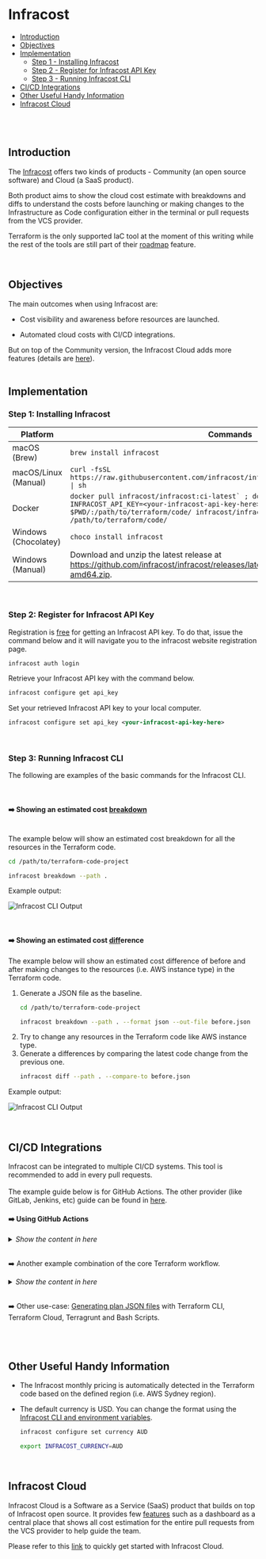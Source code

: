 # Infracost

- [Introduction](#introduction)
- [Objectives](#objectives)
- [Implementation](#implementation)
    - [Step 1 - Installing Infracost](#step-1-installing-infracost)
    - [Step 2 - Register for Infracost API Key](#step-2-register-for-infracost-api-key)
    - [Step 3 - Running Infracost CLI](#step-3-running-infracost-cli)
- [CI/CD Integrations](#cicd-integrations)
- [Other Useful Handy Information](#other-useful-handy-information)
- [Infracost Cloud](#infracost-cloud)

<br><br>

## Introduction
The [Infracost](https://www.infracost.io) offers two kinds of products - Community (an open source software) and Cloud (a SaaS product). 

Both product aims to show the cloud cost estimate with breakdowns and diffs to understand the costs before launching or making changes to the Infrastructure as Code configuration either in the terminal or pull requests from the VCS provider.
<br>

Terraform is the only supported IaC tool at the moment of this writing while the rest of the tools are still part of their [roadmap](https://github.com/infracost/infracost/projects/2) feature.

<br>

## Objectives
The main outcomes when using Infracost are:

- Cost visibility and awareness before resources are launched.

- Automated cloud costs with CI/CD integrations.

But on top of the Community version, the Infracost Cloud adds more features (details are [here](https://www.infracost.io/pricing)).
<br>
<br>

## Implementation


### Step 1: Installing Infracost

| **Platform**         | Commands                                                                                                                                                                                                                                        |
|----------------------|-------------------------------------------------------------------------------------------------------------------------------------------------------------------------------------------------------------------------------------------------|
| macOS (Brew)         | ```brew install infracost```                                                                                                                                                                                                               |
| macOS/Linux (Manual) | ```curl -fsSL https://raw.githubusercontent.com/infracost/infracost/master/scripts/install.sh \| sh```                                                                                                                                     |
| Docker               | ```docker pull infracost/infracost:ci-latest` ; docker run --rm -e INFRACOST_API_KEY=<your-infracost-api-key-here> -v $PWD/:/path/to/terraform/code/ infracost/infracost:ci-latest breakdown --path /path/to/terraform/code/ ``` |
| Windows (Chocolatey) | ```choco install infracost ```                                                                                                                                                                                                             |
| Windows (Manual)     | Download and unzip the latest release at https://github.com/infracost/infracost/releases/latest/download/infracost-windows-amd64.zip.                                                                                                           |


<br>

### Step 2: Register for Infracost API Key
Registration is <u>free</u> for getting an Infracost API key. To do that, issue the command below and it will navigate you to the infracost website registration page.

```bash
infracost auth login
```

Retrieve your Infracost API key with the command below.

```bash
infracost configure get api_key
```

Set your retrieved Infracost API key to your local computer.

```xml
infracost configure set api_key <your-infracost-api-key-here>
```

<br>

### Step 3: Running Infracost CLI
The following are examples of the basic commands for the Infracost CLI.<br>

<br>

#### ➡️ Showing an estimated cost <u>breakdown</u>

<br>
The example below will show an estimated cost breakdown for all the resources in the Terraform code.

```bash
cd /path/to/terraform-code-project

infracost breakdown --path .
```

Example output:

![Infracost CLI Output](images/infracost-cli1.png)


<br>

#### ➡️ Showing an estimated cost <u>diff</u>erence

The example below will show an estimated cost difference of before and after making changes to the resources (i.e. AWS instance type) in the Terraform code.

1. Generate a JSON file as the baseline.
    ```bash
    cd /path/to/terraform-code-project

    infracost breakdown --path . --format json --out-file before.json
    ```
2. Try to change any resources in the Terraform code like AWS instance type.
3.  Generate a differences by comparing the latest code change from the previous one.
    ```bash
    infracost diff --path . --compare-to before.json
    ```

Example output:

  ![Infracost CLI Output](images/infracost-cli2.png)


<br>

## CI/CD Integrations
Infracost can be integrated to multiple CI/CD systems. This tool is recommended to add in every pull requests.
<br><br>The example guide below is for GitHub Actions. The other provider (like GitLab, Jenkins, etc) guide can be found in [here](https://www.infracost.io/docs/integrations/cicd/).


#### ➡️ Using GitHub Actions

<details><summary>
<i>Show the content in here</i>
</summary>
<br>

Please visit the [Infracost GitHub Actions](https://github.com/infracost/actions) guide to explore other options and details.
<br>

1. [Create a Github repository secrets](https://docs.github.com/en/actions/security-guides/encrypted-secrets#creating-encrypted-secrets-for-a-repository) with the following details.
    - Name   = `INFRACOST_API_KEY`
    - Secret = `<Your Infracost API key>` 
  
  <br>

  ![Github Secrets](images/github.secrets.png)


2. Create a file `.github/workflows/infracost.yml` with the contents below.
  ```yaml
  name: Infracost
  on: [pull_request]

  jobs:
    terraform-project:
      name: Terraform project
      runs-on: ubuntu-latest
      permissions:
        contents: read
        pull-requests: write

      env:
        # The location of the Terraform code
        TF_ROOT: ./

      steps:
        - name: Setup Infracost
          uses: infracost/actions/setup@v2
          with:
            api-key: ${{ secrets.INFRACOST_API_KEY }}

        # Checkout the base branch of the pull request (e.g. main/master).
        - name: Checkout base branch
          uses: actions/checkout@v3
          with:
            ref: '${{ github.event.pull_request.base.ref }}'

        # Generate Infracost JSON file as the baseline.
        - name: Generate Infracost cost estimate baseline
          run: |
            infracost breakdown --path=${TF_ROOT} \
                                --format=json \
                                --out-file=/tmp/infracost-base.json

        # Checkout the current PR branch so we can create a diff.
        - name: Checkout PR branch
          uses: actions/checkout@v3

        # Generate an Infracost diff and save it to a JSON file.
        - name: Generate Infracost diff
          run: |
            infracost diff --path=${TF_ROOT} \
                            --format=json \
                            --compare-to=/tmp/infracost-base.json \
                            --out-file=/tmp/infracost.json

        # Posts a comment to the PR using the 'update' behavior.
        # See https://www.infracost.io/docs/features/cli_commands/#comment-on-pull-requests for other options.
        - name: Post Infracost comment
          run: |
              infracost comment github --path=/tmp/infracost.json \
                                      --repo=$GITHUB_REPOSITORY \
                                      --github-token=${{github.token}} \
                                      --pull-request=${{github.event.pull_request.number}} \
                                      --behavior=update
  ```
3. Now, you can try to create a pull request to your GitHub repository and the workflow will be running automatically. 
  <br>A comment will be posted to the PR comment thread displaying an estimated cost outcome.
  <br><br>Below is an example of the Infracost output.

  ![Github Comment](images/github.comment.png)
</details>

  <br>

  ➡️ Another example combination of the core Terraform workflow.
<details><summary>
<i>Show the content in here</i>
</summary>

  ```yml
  name: terraform-infracost
  on: [pull_request]

  jobs:
    infracost:
      runs-on: ubuntu-latest
      env:
        working-directory: ./
        AWS_ACCESS_KEY_ID:  ${{ secrets.AWS_ACCESS_KEY_ID }}
        AWS_SECRET_ACCESS_KEY:  ${{ secrets.AWS_SECRET_ACCESS_KEY }}  
        AWS_SESSION_TOKEN:  ${{ secrets.AWS_SESSION_TOKEN }}

      name: Run Infracost
      steps:
        - name: Check out repository
          uses: actions/checkout@v2
          
        - name: Install terraform
          uses: hashicorp/setup-terraform@v1
          with:
            terraform_wrapper: false # This is recommended so the `terraform show` command outputs valid JSON

        - name: Terraform init
          run: terraform init
          working-directory: ${{ env.working-directory }}

        - name: Terraform plan
          run: terraform plan -out tfplan.binary
          working-directory: ${{ env.working-directory }}

        - name: Terraform show
          run: terraform show -json tfplan.binary > plan.json
          working-directory: ${{ env.working-directory }}

        - name: Setup Infracost
          uses: infracost/actions/setup@v1
          with:
            api-key: ${{ secrets.INFRACOST_API_KEY }}

        - name: Set AUD Currency and Generate Infracost JSON
          run: |
            infracost configure set currency AUD
            infracost breakdown --path plan.json --format json --out-file /tmp/infracost.json
          working-directory: ${{ env.working-directory }}
          
        - name: Post Infracost comment
          uses: infracost/actions/comment@v1
          with:
            path: /tmp/infracost.json
            # Choose the commenting behavior, 'update' is a good default:
            behavior: update # Create a single comment and update it. The "quietest" 
  ```
  </details>
  <br>

  ➡️ Other use-case: [Generating plan JSON files](https://www.infracost.io/docs/troubleshooting/#2-generating-plan-json-files) with Terraform CLI, Terraform Cloud, Terragrunt and Bash Scripts.


<br><br>

## Other Useful Handy Information

- The Infracost monthly pricing is automatically detected in the Terraform code based on the defined region (i.e. AWS Sydney region).

- The default currency is USD. You can change the format using the [Infracost CLI and environment variables](https://www.infracost.io/docs/features/environment_variables/#infracost_currency).
  ```bash
  infracost configure set currency AUD
  ```
  ```bash
  export INFRACOST_CURRENCY=AUD
  ```

<br>

## Infracost Cloud
Infracost Cloud is a Software as a Service (SaaS) product that builds on top of Infracost open source. It provides few [features](https://www.infracost.io/pricing/) such as a dashboard as a central place that shows all cost estimation for the entire pull requests from the VCS provider to help guide the team.

Please refer to this [link](https://www.infracost.io/docs/infracost_cloud/get_started/) to quickly get started with Infracost Cloud.